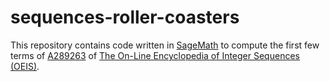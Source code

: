 # sequences-roller-coasters

This repository contains code written in [SageMath](http://www.sagemath.org/)
to compute the first few terms of [A289263](https://oeis.org/A289263) of [The On-Line Encyclopedia of Integer Sequences (OEIS)](https://oeis.org/).
